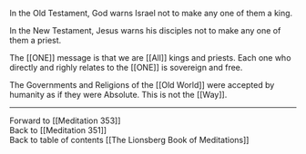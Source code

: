 In the Old Testament, God warns Israel not to make any one of them a king. 

In the New Testament, Jesus warns his disciples not to make any one of them a priest. 

The [[ONE]] message is that we are [[All]] kings and priests. Each one who directly and righly relates to the [[ONE]] is sovereign and free. 

The Governments and Religions of the [[Old World]] were accepted by humanity as if they were Absolute. This is not the [[Way]]. 

___

Forward to [[Meditation 353]]  
Back to [[Meditation 351]]  
Back to table of contents [[The Lionsberg Book of Meditations]]  